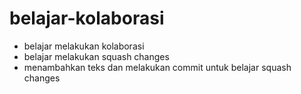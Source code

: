 # belajar-kolaborasi
* belajar melakukan kolaborasi
* belajar melakukan squash changes
* menambahkan teks dan melakukan commit untuk belajar squash changes
